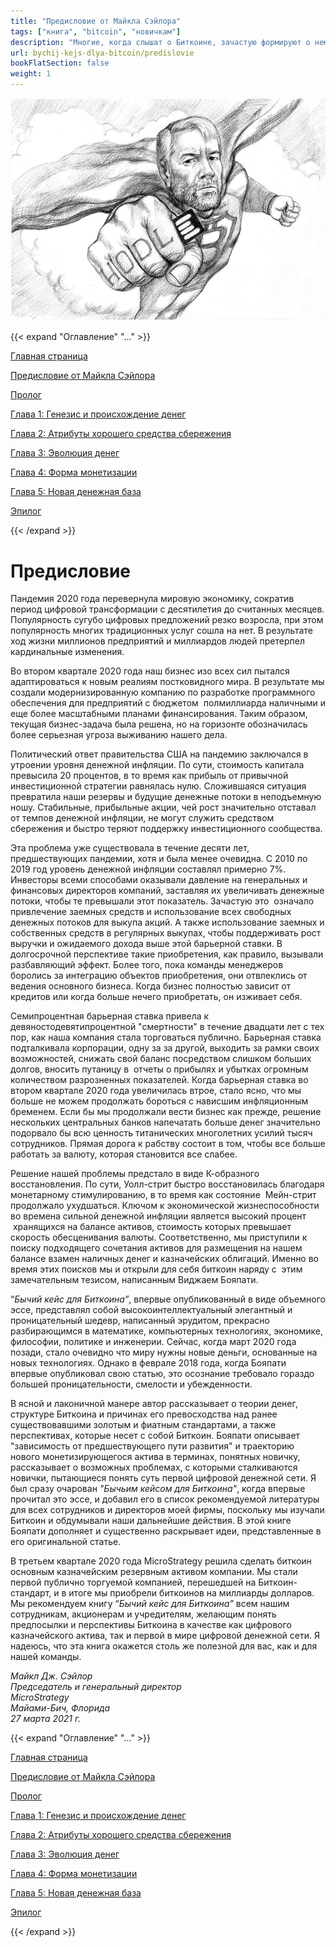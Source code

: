 ```yaml
---
title: "Предисловие от Майкла Сэйлора"
tags: ["книга", "bitcoin", "новичкам"]
description: "Многие, когда слышат о Биткоине, зачастую формируют о нем собственное мнение, даже не пытаясь понять, чем он является на самом деле..."
url: bychij-kejs-dlya-bitcoin/predislovie
bookFlatSection: false
weight: 1
---
```


![cover](/img/bkb-470.jpg)

{{< expand "Оглавление" "..." >}}

[Главная страница](/bychij-kejs-dlya-bitcoin)

[Предисловие от Майкла Сэйлора](/bychij-kejs-dlya-bitcoin/predislovie)

[Пролог](/bychij-kejs-dlya-bitcoin/prolog)

[Глава 1: Генезис и происхождение денег](/bychij-kejs-dlya-bitcoin/glava-1)

[Глава 2: Атрибуты хорошего средства сбережения](/bychij-kejs-dlya-bitcoin/glava-2)

[Глава 3: Эволюция денег](/bychij-kejs-dlya-bitcoin/glava-3)

[Глава 4: Форма монетизации](/bychij-kejs-dlya-bitcoin/glava-4)

[Глава 5: Новая денежная база](/bychij-kejs-dlya-bitcoin/glava-5)

[Эпилог](/bychij-kejs-dlya-bitcoin/epilog)

{{< /expand >}}

# Предисловие

Пандемия 2020 года перевернула мировую экономику, сократив период цифровой трансформации с десятилетия до считанных месяцев. Популярность сугубо цифровых предложений резко возросла, при этом популярность многих традиционных услуг сошла на нет. В результате ход жизни миллионов предприятий и миллиардов людей претерпел кардинальные изменения.

Во втором квартале 2020 года наш бизнес изо всех сил пытался адаптироваться к новым реалиям постковидного мира. В результате мы создали модернизированную компанию по разработке программного обеспечения для предприятий с бюджетом  полмиллиарда наличными и еще более масштабными планами финансирования. Таким образом, текущая бизнес-задача была решена, но на горизонте обозначилась более серьезная угроза выживанию нашего дела.

Политический ответ правительства США на пандемию заключался в утроении уровня денежной инфляции. По сути, стоимость капитала превысила 20 процентов, в то время как прибыль от привычной инвестиционной стратегии равнялась нулю. Сложившаяся ситуация превратила наши резервы и будущие денежные потоки в неподъемную ношу. Стабильные, прибыльные акции, чей рост значительно отставал от темпов денежной инфляции, не могут служить средством сбережения и быстро теряют поддержку инвестиционного сообщества.

Эта проблема уже существовала в течение десяти лет, предшествующих пандемии, хотя и была менее очевидна. С 2010 по 2019 год уровень денежной инфляции составлял примерно 7%. Инвесторы всеми способами оказывали давление на генеральных и финансовых директоров компаний, заставляя их увеличивать денежные потоки, чтобы те превышали этот показатель. Зачастую это  означало привлечение заемных средств и использование всех свободных денежных потоков для выкупа акций. А также использование заемных и собственных средств в регулярных выкупах, чтобы поддерживать рост выручки и ожидаемого дохода выше этой барьерной ставки. В долгосрочной перспективе такие приобретения, как правило, вызывали разбавляющий эффект. Более того, пока команды менеджеров боролись за интеграцию объектов приобретения, они отвлеклись от ведения основного бизнеса. Когда бизнес полностью зависит от кредитов или когда больше нечего приобретать, он изживает себя.

Семипроцентная барьерная ставка привела к девяностодевятипроцентной "смертности" в течение двадцати лет с тех пор, как наша компания стала торговаться публично. Барьерная ставка подталкивала корпорации, одну за за другой, выходить за рамки своих возможностей, снижать свой баланс посредством слишком больших долгов, вносить путаницу в  отчеты о прибылях и убытках огромным количеством разрозненных показателей. Когда барьерная ставка во втором квартале 2020 года увеличилась втрое, стало ясно, что мы больше не можем продолжать бороться с нависшим инфляционным бременем. Если бы мы продолжали вести бизнес как прежде, решение нескольких центральных банков напечатать больше денег значительно подорвало бы всю ценность титанических многолетних усилий тысяч сотрудников. Прямая дорога к рабству состоит в том, чтобы все больше работать за валюту, которая становится все слабее.

Решение нашей проблемы предстало в виде К-образного восстановления. По сути, Уолл-стрит быстро восстановилась благодаря монетарному стимулированию, в то время как состояние  Мейн-стрит продолжало ухудшаться. Ключом к экономической жизнеспособности во времена сильной денежной инфляции является высокий процент  хранящихся на балансе активов, стоимость которых превышает скорость обесценивания валюты. Соответственно, мы приступили к поиску подходящего сочетания активов для размещения на нашем балансе взамен наличных денег и казначейских облигаций. Именно во время этих поисков мы и открыли для себя биткоин наряду с  этим замечательным тезисом, написанным Виджаем Бояпати.

“_Бычий кейс для Биткоинa”_, впервые опубликованный в виде объемного эссе, представлял собой высокоинтеллектуальный элегантный и проницательный шедевр, написанный эрудитом, прекрасно разбирающимся в математике, компьютерных технологиях, экономике, философии, политике и инженерии. Сейчас, когда март 2020 года позади, стало очевидно что миру нужны новые деньги, основанные на новых технологиях. Однако в феврале 2018 года, когда Бояпати впервые опубликовал свою статью, это осознание требовало гораздо большей проницательности, смелости и убежденности.

В ясной и лаконичной манере автор рассказывает о теории денег, структуре Биткоина и причинах его превосходства над ранее существовавшими золотым и фиатным стандартами, а также перспективах, которые несет с собой Биткоин. Бояпати описывает "зависимость от предшествующего пути развития" и траекторию нового монетизирующегося актива в терминах, понятных новичку, рассказывает о возможных проблемах, с которыми сталкиваются новички, пытающиеся понять суть первой цифровой денежной сети. Я был сразу очарован _"Бычьим кейсом для Биткоинa"_, когда впервые прочитал это эссе, и добавил его в список рекомендуемой литературы для всех сотрудников и директоров моей фирмы, поскольку мы изучали Биткоин и обдумывали наши дальнейшие действия. В этой книге Бояпати дополняет и существенно раскрывает идеи, представленные в его оригинальной статье.

В третьем квартале 2020 года MicroStrategy решила сделать биткоин основным казначейским резервным активом компании. Мы стали первой публично торгуемой компанией, перешедшей на Биткоин-стандарт, и в итоге мы приобрели биткоинов на миллиарды долларов. Мы рекомендуем книгу “_Бычий кейс для Биткоинa”_ всем нашим сотрудникам, акционерам и учредителям, желающим понять предпосылки и перспективы Биткоинa в качестве как цифрового казначейского актива, так и первой в мире цифровой денежной сети. Я надеюсь, что эта книга окажется столь же полезной для вас, как и для нашей команды.

_Майкл Дж. Сэйлор  
Председатель и генеральный директор  
MicroStrategy  
Майами-Бич, Флорида  
27 марта 2021 г._

{{< expand "Оглавление" "..." >}}

[Главная страница](/bychij-kejs-dlya-bitcoin)

[Предисловие от Майкла Сэйлора](/bychij-kejs-dlya-bitcoin/predislovie)

[Пролог](/bychij-kejs-dlya-bitcoin/prolog)

[Глава 1: Генезис и происхождение денег](/bychij-kejs-dlya-bitcoin/glava-1)

[Глава 2: Атрибуты хорошего средства сбережения](/bychij-kejs-dlya-bitcoin/glava-2)

[Глава 3: Эволюция денег](/bychij-kejs-dlya-bitcoin/glava-3)

[Глава 4: Форма монетизации](/bychij-kejs-dlya-bitcoin/glava-4)

[Глава 5: Новая денежная база](/bychij-kejs-dlya-bitcoin/glava-5)

[Эпилог](/bychij-kejs-dlya-bitcoin/epilog)

{{< /expand >}}